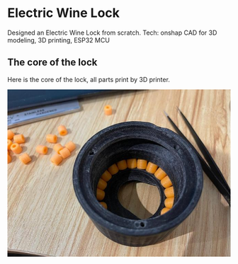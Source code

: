 # Electric Wine Lock

Designed an Electric Wine Lock from scratch. Tech: onshap CAD for 3D modeling, 3D printing, ESP32 MCU

## The core of the lock

Here is the core of the lock, all parts print by 3D printer.

![alt text](https://github.com/pitapun/Projects/blob/main/Electric%20Wine%20Lock/start-from-scratch.jpg?raw=true)
